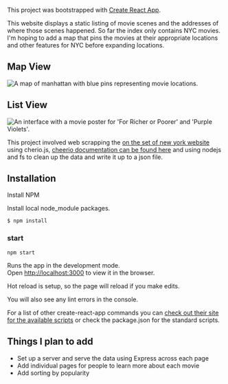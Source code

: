 This project was bootstrapped with [Create React App](https://github.com/facebook/create-react-app).

This website displays a static listing of movie scenes and the addresses of where those scenes happened. So far the index only contains NYC movies. I'm hoping to add a map that pins the movies at their appropriate locations and other features for NYC before expanding locations.

## Map View

![A map of manhattan with blue pins representing movie locations.](https://drive.google.com/uc?id=16sE3VF_vxsRUt5RtRy18LSIR9J3l-NyN)

## List View

![An interface with a movie poster for 'For Richer or Poorer' and 'Purple Violets'.](https://drive.google.com/uc?id=1-drpninTserL5fTfsAP9UjYum26Sgy3X)

This project involved web scrapping the [on the set of new york website](http://onthesetofnewyork.com/home.html) using cherio.js, [cheerio documentation can be found here](https://cheerio.js.org/) and using nodejs and fs to clean up the data and write it up to a json file.

## Installation

Install NPM

Install local node_module packages.

```
$ npm install
```

### start

```
npm start
```

Runs the app in the development mode.<br />
Open [http://localhost:3000](http://localhost:3000) to view it in the browser.

Hot reload is setup, so the page will reload if you make edits.<br />

You will also see any lint errors in the console.

For a list of other create-react-app commands you can [check out their site for the available scripts](https://create-react-app.dev/docs/available-scripts/) or check the package.json for the standard scripts.

## Things I plan to add

- Set up a server and serve the data using Express across each page
- Add individual pages for people to learn more about each movie
- Add sorting by popularity
